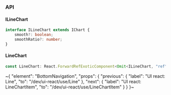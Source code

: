 

### API

#### ILineChart

```ts
interface ILineChart extends IChart {
    smooth?: boolean;
    smoothRatio?: number;
}
```

#### LineChart

```ts
const LineChart: React.ForwardRefExoticComponent<Omit<ILineChart, "ref"> & React.RefAttributes<unknown>>;
```


~{
  "element": "BottomNavigation",
  "props": {
    "previous": {
      "label": "UI react: Line",
      "to": "/dev/ui-react/use/Line"
    },
    "next": {
      "label": "UI react: LineChartItem",
      "to": "/dev/ui-react/use/LineChartItem"
    }
  }
}~

